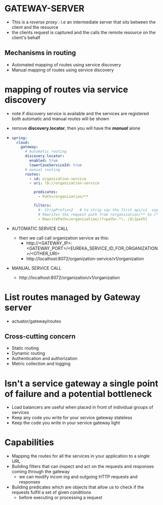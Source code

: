 # GATEWAY-SERVER
- This is a _reverse proxy_ : i.e an intermediate server that sits between the client and the resource
- the clients request is captured and the calls the remote resource on the client's behalf 

## Mechanisms in routing
- Automated mapping of routes using service discovery
- Manual mapping of routes using service discovery

# mapping of routes via service discovery
- note if discovery service is available and the services are registered both automatic and manual routes will be shown 
- remove **discovery.locator**, then you will have the **_manual_** alone
- ```yaml
  spring:
    cloud:
      gateway:
        # Automatic routing
        discovery.locator:
          enabled: true
          lowerCaseServiceId: true
        # manual routing
        routes:
          - id: organization-service
          - uri: lb://organization-service

            predicates:
              - Path=/organization/**

            filters:
              #- StripPrefix=2   # to strip say the first api/v1  say we had api/v1/organization-service but the service has no api/v1
              # Rewrites the request path from /organization/** to /**
              - RewritePath=/organization/(?<path>.*), /$\{path}
  ```
- AUTOMATIC SERVICE CALL
  - then we call call organization service as this:
      - http://<GATEWAY_IP>:<GATEWAY_PORT>/<EUREKA_SERVICE_ID_FOR_ORGANIZATION>/<OTHER_URI>
      - http://localhost:8072/organization-service/v1/organization

- MANUAL SERVICE CALL
  - http://localhost:8072/organization/v1/organization



# List routes managed by Gateway server
- actuator/gateway/routes

## Cross-cutting concern
- Static routing
- Dynamic routing
- Authentication and authorization
- Metric collection and logging



# Isn't a service gateway a single point of failure and a potential bottleneck
- Load balancers are useful when placed in front of individual groups of services
- Keep any code you write for your service gateway stateless
- Keep the code you write in your service gateway light

# Capabilities
- Mapping the routes for all the services in your application to a single URL
- Building filters that can inspect and act on the requests and responses coming through the gateway
  - we can modify incom  ing and outgoing HTTP requests and responses
- Building predicates which are objects that allow us to check if the requests fulfill a set of given conditions
  - before executing or processing a request